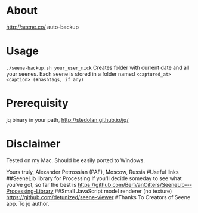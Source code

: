 # About
http://seene.co/ auto-backup
# Usage
`./seene-backup.sh your_user_nick`
Creates folder with current date and all your seenes.
Each seene is stored in a folder named 
`<captured_at> <caption> (#hashtags, if any)`
# Prerequisity
jq binary in your path, http://stedolan.github.io/jq/
# Disclaimer
Tested on my Mac.
Should be easily ported to Windows.

Yours truly,
Alexander Petrossian (PAF), Moscow, Russia
#Useful links
##SeeneLib library for Processing
If you'll decide someday to see what you've got, so far the best is
https://github.com/BenVanCitters/SeeneLib---Processing-Library
##Small JavaScript model renderer (no texture)
https://github.com/detunized/seene-viewer
#Thanks
To Creators of Seene app.
To jq author.

